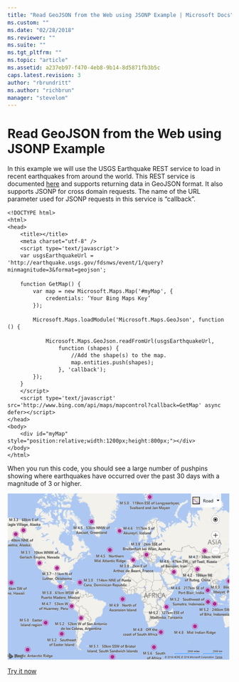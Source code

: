 ```yaml
---
title: "Read GeoJSON from the Web using JSONP Example | Microsoft Docs"
ms.custom: ""
ms.date: "02/28/2018"
ms.reviewer: ""
ms.suite: ""
ms.tgt_pltfrm: ""
ms.topic: "article"
ms.assetid: a237eb97-f470-4eb8-9b14-8d5871fb3b5c
caps.latest.revision: 3
author: "rbrundritt"
ms.author: "richbrun"
manager: "stevelom"
---
```

# Read GeoJSON from the Web using JSONP Example
In this example we will use the USGS Earthquake REST service to load in recent earthquakes from around the world. This REST service is documented [here](http://earthquake.usgs.gov/fdsnws/event/1/) and supports returning data in GeoJSON format. It also supports JSONP for cross domain requests. The name of the URL parameter used for JSONP requests in this service is “callback”.  

```
<!DOCTYPE html>
<html>
<head>
    <title></title>
    <meta charset="utf-8" />
	<script type='text/javascript'>
    var usgsEarthquakeUrl = 'http://earthquake.usgs.gov/fdsnws/event/1/query?minmagnitude=3&format=geojson';

    function GetMap() {
        var map = new Microsoft.Maps.Map('#myMap', {
            credentials: ‘Your Bing Maps Key’
        });

        Microsoft.Maps.loadModule('Microsoft.Maps.GeoJson', function () {

            Microsoft.Maps.GeoJson.readFromUrl(usgsEarthquakeUrl,
                function (shapes) {
                    //Add the shape(s) to the map.
                    map.entities.push(shapes);
                }, 'callback');
        });
    }
    </script>
    <script type='text/javascript' src='http://www.bing.com/api/maps/mapcontrol?callback=GetMap' async defer></script>
</head>
<body>
    <div id="myMap" style="position:relative;width:1200px;height:800px;"></div>
</body>
</html>
```

When you run this code, you should see a large number of pushpins showing where earthquakes have occurred over the past 30 days with a magnitude of 3 or higher.

![Earthquakes on a Map](../v8-web-control/media/bmv8-geojsonearthquakes.png)

[Try it now](http://www.bing.com/api/maps/sdk/mapcontrol/isdk#geoJsonReadExternal+JS)